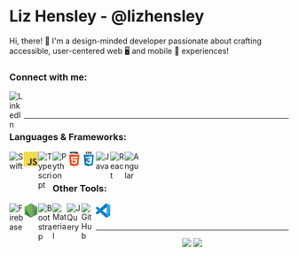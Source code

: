 # Liz Hensley - @lizhensley

Hi, there! 👋 I'm a design-minded developer passionate about crafting accessible, user-centered web 🖥️ and mobile 📱 experiences!

### Connect with me:

[<img align="left" alt="LinkedIn" width="26px" src="https://lh3.googleusercontent.com/fqYJHtyzZzA4vacRzeJoB93QNvA5-mvR-8UB5oVLxdYDSTpfLp_KgYD4IqVGJUgFEJo" />][linkedin]

<br />
<br />

---

### Languages & Frameworks:

[<img align="left" alt="Swift" width="26px" src="https://cdn4.iconfinder.com/data/icons/logos-3/504/Swift-2-512.png" />][Swift]
[<img align="left" alt="JavaScript" width="26px" src="https://raw.githubusercontent.com/github/explore/80688e429a7d4ef2fca1e82350fe8e3517d3494d/topics/javascript/javascript.png" />][Javascript]
[<img align="left" alt="Typescript" width="26px" src="https://upload.wikimedia.org/wikipedia/commons/thumb/4/4c/Typescript_logo_2020.svg/1200px-Typescript_logo_2020.svg.png" />][Typescript]
[<img align="left" alt="Python" width="26px" src="https://upload.wikimedia.org/wikipedia/commons/thumb/c/c3/Python-logo-notext.svg/768px-Python-logo-notext.svg.png" />][Python]
[<img align="left" alt="HTML5" width="26px" src="https://raw.githubusercontent.com/github/explore/80688e429a7d4ef2fca1e82350fe8e3517d3494d/topics/html/html.png" />][HTML5]
[<img align="left" alt="CSS3" width="26px" src="https://raw.githubusercontent.com/github/explore/80688e429a7d4ef2fca1e82350fe8e3517d3494d/topics/css/css.png" />][CSS]
[<img align="left" alt="Java" width="26px" src="https://sdtimes.com/wp-content/uploads/2019/03/jW4dnFtA_400x400.jpg" />][Java]
[<img align="left" alt="React" width="26px" src="https://sujanbyanjankar.com.np/wp-content/uploads/2019/01/React.js_logo-512.png" />][React]
[<img align="left" alt="Angular" width="26px" src="https://miro.medium.com/max/588/1*15CYVZdpsxir8KLdxEZytg.png" />][Angular]

<br />
<br />


### Other Tools:

[<img align="left" alt="Firebase" width="26px" src="https://4.bp.blogspot.com/-rtNRVM3aIvI/XJX_U07Z-II/AAAAAAAAJXY/YpdOo490FTgdKOxM4qDG-2-EzcNFAWkKACK4BGAYYCw/s1600/logo%2Bfirebase%2Bicon.png" />][Firebase]
[<img align="left" alt="Node.js" width="26px" src="https://raw.githubusercontent.com/github/explore/80688e429a7d4ef2fca1e82350fe8e3517d3494d/topics/nodejs/nodejs.png" />][NodeJS]
[<img align="left" alt="Bootstrap" width="26px" src="https://upload.wikimedia.org/wikipedia/commons/thumb/b/b2/Bootstrap_logo.svg/480px-Bootstrap_logo.svg.png" />][Bootstrap]
[<img align="left" alt="Material" width="26px" src="https://upload.wikimedia.org/wikipedia/commons/thumb/c/c7/Google_Material_Design_Logo.svg/440px-Google_Material_Design_Logo.svg.png" />][Material]
[<img align="left" alt="JQuery" width="26px" src="https://www.nicepng.com/png/full/274-2741839_jquery-jquery-logo-transparent-background.png" />][JQuery]
[<img align="left" alt="GitHub" width="26px" src="https://i.ibb.co/1QPsHvY/Git-Hub-Mark-1.png" />][GitHub]
[<img align="left" alt="Visual Studio Code" width="26px" src="https://raw.githubusercontent.com/github/explore/80688e429a7d4ef2fca1e82350fe8e3517d3494d/topics/visual-studio-code/visual-studio-code.png" />][VSCode]

<br />
<br />

---

<p align = "center">
  <img src = "https://github-readme-stats.vercel.app/api?username=lizhensley&show_icons=true&theme=tokyonight&line_height=27" height="175">
  <img src = "https://github-readme-stats.vercel.app/api/top-langs/?username=lizhensley&show_icons=true&theme=tokyonight&layout=compact" height="175">
</p>


<!--Links-->
[sicklesoft]: https://www.sicklesoftinc.com/
[optum]: https://www.optum.com/
[linkedin]: https://linkedin.com/in/elizabethhensley
[twitter]: https://twitter.com/_elizabethian
[VSCode]: https://code.visualstudio.com/
[HTML5]: https://en.wikipedia.org/wiki/HTML5
[CSS]: https://en.wikipedia.org/wiki/Cascading_Style_Sheets
[Bootstrap]: https://getbootstrap.com/
[Material]: https://material.io/
[Javascript]: https://www.javascript.com/
[Typescript]: https://www.typescriptlang.org/
[JQuery]: https://jquery.com/
[Python]: https://www.python.org/
[React]: https://reactjs.org/
[Angular]: https://angular.io/
[Java]: https://www.java.com/en/
[XCode]: https://developer.apple.com/xcode/ide/
[Swift]: https://swift.org/
[Firebase]: https://firebase.google.com/
[NodeJS]: https://nodejs.org/en/
[GitHub]: https://github.com/
